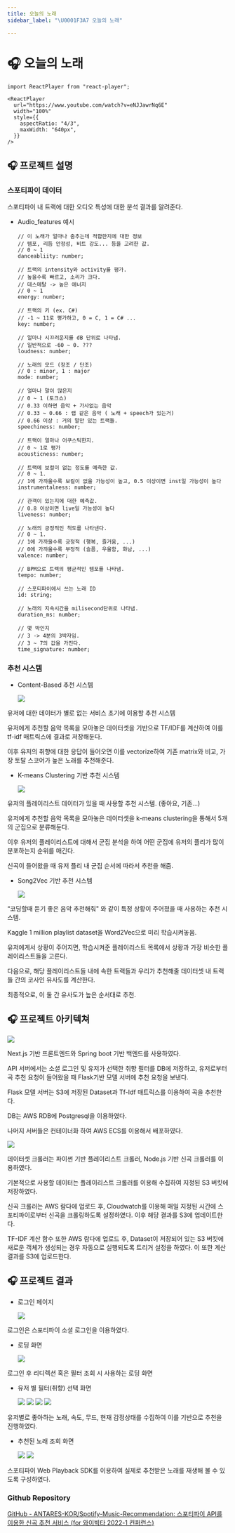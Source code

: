 ```yaml
---
title: 오늘의 노래
sidebar_label: "\U0001F3A7 오늘의 노래"

---
```

# 🎧 오늘의 노래

```mdx-code-block
import ReactPlayer from "react-player";

<ReactPlayer
  url="https://www.youtube.com/watch?v=eNJJawrNq6E"
  width="100%"
  style={{
    aspectRatio: "4/3",
    maxWidth: "640px",
  }}
/>
```

## 🎧 프로젝트 설명

### 스포티파이 데이터

스포티파이 내 트랙에 대한 오디오 특성에 대한 분석 결과를 알려준다.

* Audio_features 예시

  ```tsx
  // 이 노래가 얼마나 춤추는데 적합한지에 대한 정보
  // 템포, 리듬 안정성, 비트 강도... 등을 고려한 값.
  // 0 ~ 1
  danceabliity: number;
  
  // 트랙의 intensity와 activity를 평가.
  // 높을수록 빠르고, 소리가 크다.
  // 데스메탈 -> 높은 에너지
  // 0 ~ 1
  energy: number;
  
  // 트랙의 키 (ex. C#)
  // -1 ~ 11로 평가하고, 0 = C, 1 = C# ...
  key: number;
  
  // 얼마나 시끄러운지를 dB 단위로 나타냄.
  // 일반적으로 -60 ~ 0. ???
  loudness: number;
  
  // 노래의 모드 (장조 / 단조)
  // 0 : minor, 1 : major
  mode: number;
  
  // 얼마나 말이 많은지
  // 0 ~ 1 (토크쇼)
  // 0.33 이하면 음악 + 가사없는 음악
  // 0.33 ~ 0.66 : 랩 같은 음악 ( 노래 + speech가 있는거)
  // 0.66 이상 : 거의 말만 있는 트랙들.
  speechiness: number;
  
  // 트랙이 얼마나 어쿠스틱한지.
  // 0 ~ 1로 평가
  acousticness: number;
  
  // 트랙에 보컬이 없는 정도를 예측한 값.
  // 0 ~ 1.
  // 1에 가까울수록 보컬이 없을 가능성이 높고, 0.5 이상이면 inst일 가능성이 높다
  instrumentalness: number;
  
  // 관객이 있는지에 대한 예측값.
  // 0.8 이상이면 live일 가능성이 높다
  liveness: number;
  
  // 노래의 긍정적인 척도를 나타낸다.
  // 0 ~ 1.
  // 1에 가까울수록 긍정적 (행복, 즐거움, ...)
  // 0에 가까울수록 부정적 (슬픔, 우울함, 화남, ...)
  valence: number;
  
  // BPM으로 트랙의 평균적인 템포를 나타냄.
  tempo: number;
  
  // 스포티파이에서 쓰는 노래 ID
  id: string;
  
  // 노래의 지속시간을 milisecond단위로 나타냄.
  duration_ms: number;
  
  // 몇 박인지
  // 3 -> 4분의 3박자임.
  // 3 ~ 7의 값을 가진다.
  time_signature: number;
  ```

### 추천 시스템

* Content-Based 추천 시스템

  ![](./assets/todays-song/1.png)

유저에 대한 데이터가 별로 없는 서비스 초기에 이용할 추천 시스템

유저에게 추천할 음악 목록을 모아놓은 데이터셋을 기반으로 TF/IDF를 계산하여 이를 tf-idf 매트릭스에 결과로 저장해둔다.

이후 유저의 취향에 대한 응답이 들어오면 이를 vectorize하여 기존 matrix와 비교, 가장 토탈 스코어가 높은 노래를 추천해준다.

* K-means Clustering 기반 추천 시스템

  ![](./assets/todays-song/2.png)

유저의 플레이리스트 데이터가 있을 때 사용할 추천 시스템. (좋아요, 기존…)

유저에게 추천할 음악 목록을 모아놓은 데이터셋을 k-means clustering을 통해서 5개의 군집으로 분류해둔다.

이후 유저의 플레이리스트에 대해서 군집 분석을 하여 어떤 군집에 유저의 플리가 많이 분포하는지 순위를 매긴다.

신곡이 들어왔을 때 유저 플리 내 군집 순서에 따라서 추천을 해줌.

* Song2Vec 기반 추천 시스템

  ![](./assets/todays-song/3.png)

“코딩할때 듣기 좋은 음악 추천해줘" 와 같이 특정 상황이 주어졌을 때 사용하는 추천 시스템.

Kaggle 1 million playlist dataset을 Word2Vec으로 미리 학습시켜놓음.

유저에게서 상황이 주어지면, 학습시켜준 플레이리스트 목록에서 상황과 가장 비슷한 플레이리스트들을 고른다.

다음으로, 해당 플레이리스트들 내에 속한 트랙들과 우리가 추천해줄 데이터셋 내 트랙들 간의 코사인 유사도를 계산한다.

최종적으로, 이 둘 간 유사도가 높은 순서대로 추천.

## 🎧 프로젝트 아키텍쳐

![](./assets/todays-song/4.png)

Next.js 기반 프론트엔드와 Spring boot 기반 백엔드를 사용하였다.

API 서버에서는 소셜 로그인 및 유저가 선택한 취향 필터를 DB에 저장하고, 유저로부터 곡 추천 요청이 들어왔을 때 Flask기반 모델 서버에 추천 요청을 보낸다.

Flask 모델 서버는 S3에 저장된 Dataset과 Tf-Idf 매트릭스를 이용하여 곡을 추천한다.

DB는 AWS RDB에 Postgresql을 이용하였다.

나머지 서버들은 컨테이너화 하여 AWS ECS를 이용해서 배포하였다.

![](./assets/todays-song/5.png)

데이터셋 크롤러는 파이썬 기반 플레이리스트 크롤러, Node.js 기반 신곡 크롤러를 이용하였다.

기본적으로 사용할 데이터는 플레이리스트 크롤러를 이용해 수집하여 지정된 S3 버킷에 저장하였다.

신곡 크롤러는 AWS 람다에 업로드 후, Cloudwatch를 이용해 매일 지정된 시간에 스포티파이로부터 신곡을 크롤링하도록 설정하였다. 이후 해당 결과를 S3에 업데이트한다.

TF-IDF 계산 함수 또한 AWS 람다에 업로드 후, Dataset이 저장되어 있는 S3 버킷에 새로운 객체가 생성되는 경우 자동으로 실행되도록 트리거 설정을 하였다. 이 또한 계산 결과를 S3에 업로드한다.

## 🎧 프로젝트 결과

* 로그인 페이지

  ![](./assets/todays-song/6.png)

로그인은 스포티파이 소셜 로그인을 이용하였다.

* 로딩 화면

  ![](./assets/todays-song/7.png)

로그인 후 리디렉션 혹은 필터 조회 시 사용하는 로딩 화면

* 유저 별 필터(취향) 선택 화면

  ![](./assets/todays-song/8.png)
  ![](./assets/todays-song/9.png)
  ![](./assets/todays-song/10.png)
  ![](./assets/todays-song/11.png)

유저별로 좋아하는 노래, 속도, 무드, 현재 감정상태를 수집하여 이를 기반으로 추천을 진행하였다.

* 추천된 노래 조회 화면

  ![](./assets/todays-song/12.png)
  ![](./assets/todays-song/13.png)

스포티파이 Web Playback SDK를 이용하여 실제로 추천받은 노래를 재생해 볼 수 있도록 구성하였다.

### Github Repository

[GitHub - ANTARES-KOR/Spotify-Music-Recommendation: 스포티파이 API를 이용한 신곡 추천 서비스 (for 와이빅타 2022-1 컨퍼런스)](https://github.com/ANTARES-KOR/Spotify-Music-Recommendation)